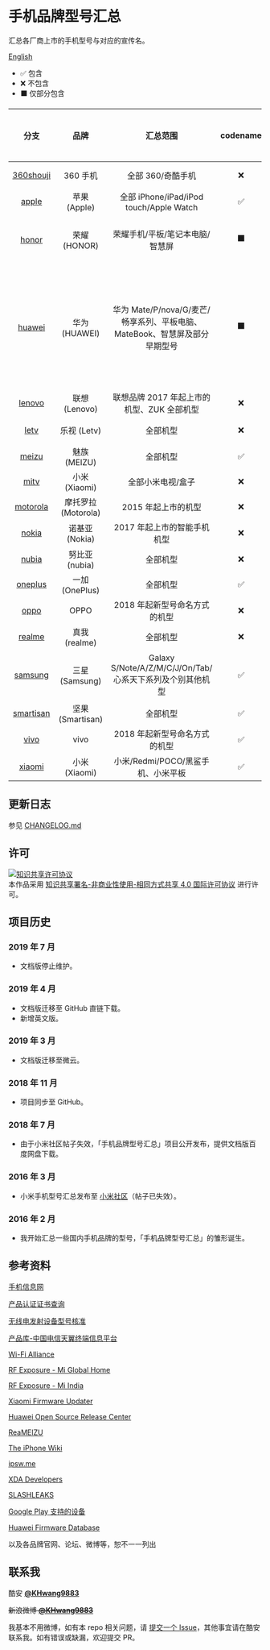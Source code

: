 # 手机品牌型号汇总

汇总各厂商上市的手机型号与对应的宣传名。

[English](https://github.com/KHwang9883/MobileModels/blob/master/README_en.md)

- ✅ 包含
- ❌ 不包含
- ⬛ 仅部分包含

| 分支 | 品牌 | 汇总范围 | codename | 国际机型 | 备注 |
| :-: | :-: | :-: | :-: | :-: | :-: |
| [360shouji](https://github.com/KHwang9883/MobileModels/blob/master/brands/360shouji.md) | 360 手机 | 全部 360/奇酷手机 | ❌ | ❌ | 已停更 |
| [apple](https://github.com/KHwang9883/MobileModels/blob/master/brands/apple.md) | 苹果 (Apple) | 全部 iPhone/iPad/iPod touch/Apple Watch | ✅ | ✅ | -- |
| [honor](https://github.com/KHwang9883/MobileModels/blob/master/brands/honor.md) | 荣耀 (HONOR) | 荣耀手机/平板/笔记本电脑/智慧屏 | ⬛ | ⬛ | [国际机型单独汇总](https://github.com/KHwang9883/MobileModels/blob/master/brands/honor_global_en.md) |
| [huawei](https://github.com/KHwang9883/MobileModels/blob/master/brands/huawei.md) | 华为 (HUAWEI) | 华为 Mate/P/nova/G/麦芒/畅享系列、平板电脑、MateBook、智慧屏及部分早期型号 | ⬛ | ⬛ | [国际机型单独汇总](https://github.com/KHwang9883/MobileModels/blob/master/brands/huawei_global_en.md)；[其他早期型号参阅此处](https://github.com/KHwang9883/MobileModels/blob/master/misc/early-huawei-models.md) |
| [lenovo](https://github.com/KHwang9883/MobileModels/blob/master/brands/lenovo.md) | 联想 (Lenovo) | 联想品牌 2017 年起上市的机型、ZUK 全部机型 | ❌ | ❌ | -- |
| [letv](https://github.com/KHwang9883/MobileModels/blob/master/brands/letv.md) | 乐视 (Letv) | 全部机型 | ❌ | ❌ | 已停更 |
| [meizu](https://github.com/KHwang9883/MobileModels/blob/master/brands/meizu.md) | 魅族 (MEIZU) | 全部机型 | ✅ | ✅ | -- |
| [mitv](https://github.com/KHwang9883/MobileModels/blob/master/brands/mitv.md) | 小米 (Xiaomi) | 全部小米电视/盒子 | ❌ | ⬛ | -- |
| [motorola](https://github.com/KHwang9883/MobileModels/blob/master/brands/motorola.md) | 摩托罗拉 (Motorola) | 2015 年起上市的机型 | ❌ | ✅ | -- |
| [nokia](https://github.com/KHwang9883/MobileModels/blob/master/brands/nokia.md) | 诺基亚 (Nokia) | 2017 年起上市的智能手机机型 | ❌ | ❌ | -- |
| [nubia](https://github.com/KHwang9883/MobileModels/blob/master/brands/nubia.md) | 努比亚 (nubia) | 全部机型 | ❌ | ❌ | -- |
| [oneplus](https://github.com/KHwang9883/MobileModels/blob/master/brands/oneplus.md) | 一加 (OnePlus) | 全部机型 | ✅ | ✅ | -- |
| [oppo](https://github.com/KHwang9883/MobileModels/blob/master/brands/oppo.md) | OPPO | 2018 年起新型号命名方式的机型 | ❌ | ❌ | -- |
| [realme](https://github.com/KHwang9883/MobileModels/blob/master/brands/realme.md) | 真我 (realme) | 全部机型 | ❌ | ✅ | -- |
| [samsung](https://github.com/KHwang9883/MobileModels/blob/master/brands/samsung.md) | 三星 (Samsung) | Galaxy S/Note/A/Z/M/C/J/On/Tab/心系天下系列及个别其他机型 | ✅ | ❌ | [早期型号参阅此处](https://github.com/KHwang9883/MobileModels/blob/master/misc/early-samsung-models.md) |
| [smartisan](https://github.com/KHwang9883/MobileModels/blob/master/brands/smartisan.md) | 坚果 (Smartisan) | 全部机型 | ✅ | ❌ | -- |
| [vivo](https://github.com/KHwang9883/MobileModels/blob/master/brands/vivo.md) | vivo | 2018 年起新型号命名方式的机型 | ✅ | ❌ | -- |
| [xiaomi](https://github.com/KHwang9883/MobileModels/blob/master/brands/xiaomi.md) | 小米 (Xiaomi) | 小米/Redmi/POCO/黑鲨手机、小米平板 | ✅ | ✅ | -- |

## 更新日志

参见 [CHANGELOG.md](https://github.com/KHwang9883/MobileModels/blob/master/CHANGELOG.md)

## 许可

<a rel="license" href="https://creativecommons.org/licenses/by-nc-sa/4.0/"><img alt="知识共享许可协议" style="border-width:0" src="https://i.creativecommons.org/l/by-nc-sa/4.0/88x31.png" /></a><br />本作品采用 <a rel="license" href="https://creativecommons.org/licenses/by-nc-sa/4.0/">知识共享署名-非商业性使用-相同方式共享 4.0 国际许可协议</a> 进行许可。

## 项目历史

### 2019 年 7 月

- 文档版停止维护。

### 2019 年 4 月

- 文档版迁移至 GitHub 直链下载。
- 新增英文版。

### 2019 年 3 月

- 文档版迁移至微云。

### 2018 年 11 月

- 项目同步至 GitHub。

### 2018 年 7 月

- 由于小米社区帖子失效，「手机品牌型号汇总」项目公开发布，提供文档版百度网盘下载。

### 2016 年 3 月

- 小米手机型号汇总发布至 [小米社区](http://bbs.xiaomi.cn/t-12641411)（帖子已失效）。

### 2016 年 2 月

- 我开始汇总一些国内手机品牌的型号，「手机品牌型号汇总」的雏形诞生。

## 参考资料

[手机信息网](http://shouji.tenaa.com.cn)

[产品认证证书查询](http://webdata.cqccms.com.cn/webdata/query/CCCCerti.do)

[无线电发射设备型号核准](https://zwfw.miit.gov.cn/miit/resultSearch?categoryTreeId=313)

[产品库-中国电信天翼终端信息平台](http://surfing.tydevice.com/pud_phone.do)

[Wi-Fi Alliance](https://www.wi-fi.org)

[RF Exposure - Mi Global Home](http://www.mi.com/global/certification/rfexposure/)

[RF Exposure - Mi India](http://www.mi.com/in/certification/rfexposure/)

[Xiaomi Firmware Updater](https://xiaomifirmwareupdater.com/)

[Huawei Open Source Release Center](https://consumer.huawei.com/en/opensource/)

[ReaMEIZU](https://reameizu.com/)

[The iPhone Wiki](https://www.theiphonewiki.com)

[ipsw.me](https://ipsw.me)

[XDA Developers](https://www.xda-developers.com)

[SLASHLEAKS](http://www.slashleaks.com)

[Google Play 支持的设备](http://storage.googleapis.com/play_public/supported_devices.html)

[Huawei Firmware Database](https://pro-teammt.ru/en/online-firmware-database-ru/)

以及各品牌官网、论坛、微博等，恕不一一列出

## 联系我

酷安 **[@KHwang9883](http://www.coolapk.com/u/497671)**

~~新浪微博 **[@KHwang9883](https://weibo.com/huangyf9883)**~~

我基本不用微博，如有本 repo 相关问题，请 [提交一个 Issue](https://github.com/KHwang9883/MobileModels/issues)，其他事宜请在酷安联系我。如有错误或缺漏，欢迎提交 PR。
